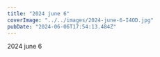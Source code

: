 ```yaml
---
title: "2024 june 6"
coverImage: "../../images/2024-june-6-I4OD.jpg"
pubDate: "2024-06-06T17:54:13.484Z"
---
```


2024 june 6
